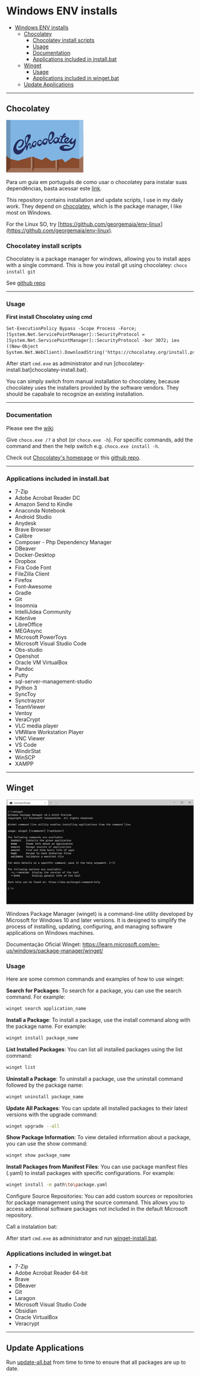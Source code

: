 # Windows ENV installs
<!-- TOC -->

- [Windows ENV installs](#windows-env-installs)
    - [Chocolatey](#chocolatey)
        - [Chocolatey install scripts](#chocolatey-install-scripts)
        - [Usage](#usage)
        - [Documentation](#documentation)
        - [Applications included in install.bat](#applications-included-in-installbat)
    - [Winget](#winget)
        - [Usage](#usage)
        - [Applications included in winget.bat](#applications-included-in-wingetbat)
    - [Update Applications](#update-applications)

<!-- /TOC -->
---

## Chocolatey

![Chocolatey-logo](./assets/chocolatey-logo.svg)

Para um guia em português de como usar o chocolatey para instalar suas dependências, basta acessar este [link](https://www.godela.com.br/noticia/1733/como-usar-o-chocolatey/).

This repository contains installation and update scripts, I use in my daily work.
They depend on [chocolatey](http://chocolatey.org/), which is the package manager, I like most on Windows.

For the Linux SO, try [https://github.com/georgemaia/env-linux](https://github.com/georgemaia/env-linux).


### Chocolatey install scripts

Chocolatey is a package manager for windows, allowing you to install apps with a single command. This is how you install git using chocolatey: ```choco install git```

See [github repo](https://github.com/chocolatey/choco)

---

### Usage

**First install Chocolatey using cmd**

```
Set-ExecutionPolicy Bypass -Scope Process -Force; [System.Net.ServicePointManager]::SecurityProtocol = [System.Net.ServicePointManager]::SecurityProtocol -bor 3072; iex ((New-Object System.Net.WebClient).DownloadString('https://chocolatey.org/install.ps1'))
```

After start `cmd.exe` as administrator and run [chocolatey-install.bat]chocolatey-install.bat).

You can simply switch from manual installation to chocolatey, because chocolatey uses the installers provided by the software vendors.
They should be capabale to recognize an existing installation.

---

### Documentation
Please see the [wiki](https://github.com/chocolatey/choco/wiki)

Give `choco.exe /?` a shot (or `choco.exe -h`). For specific commands, add the command and then the help switch e.g. `choco.exe install -h`.

Check out [Chocolatey's homepage](https://chocolatey.org/) or this [github repo](https://github.com/chocolatey/chocolatey).

---

### Applications included in install.bat

* 7-Zip
* Adobe Acrobat Reader DC
* Amazon Send to Kindle
* Anaconda Notebook
* Android Studio
* Anydesk
* Brave Browser
* Calibre
* Composer - Php Dependency Manager
* DBeaver
* Docker-Desktop
* Dropbox
* Fira Code Font
* FileZilla Client
* Firefox
* Font-Awesome
* Gradle
* Git
* Insomnia
* IntelliJidea Community
* Kdenlive
* LibreOffice
* MEGAsync
* Microsoft PowerToys
* Microsoft Visual Studio Code
* Obs-studio
* Openshot
* Oracle VM VirtualBox
* Pandoc
* Putty
* sql-server-management-studio
* Python 3
* SyncToy
* Synctrayzor
* TeamViewer
* Ventoy
* VeraCrypt
* VLC media player
* VMWare Workstation Player
* VNC Viewer
* VS Code
* WindirStat
* WinSCP
* XAMPP

---

## Winget

![Winget Logo](./assets/winget-logo.png)

Windows Package Manager (winget) is a command-line utility developed by Microsoft for Windows 10 and later versions. It is designed to simplify the process of installing, updating, configuring, and managing software applications on Windows machines.

Documentação Oficial Winget: https://learn.microsoft.com/en-us/windows/package-manager/winget/

### Usage

Here are some common commands and examples of how to use winget:

**Search for Packages**: To search for a package, you can use the search command. For example:

```bash
winget search application_name
```

**Install a Package**: To install a package, use the install command along with the package name. For example:

```bash
winget install package_name
```

**List Installed Packages**:  You can list all installed packages using the list command:

```bash
winget list
```

**Uninstall a Package**: To uninstall a package, use the uninstall command followed by the package name:

```bash
winget uninstall package_name
```

**Update All Packages**: You can update all installed packages to their latest versions with the upgrade command:

```bash
winget upgrade --all
```

**Show Package Information**: To view detailed information about a package, you can use the show command:

```bash
winget show package_name
```

**Install Packages from Manifest Files**: You can use package manifest files (.yaml) to install packages with specific configurations. For example:

```bash
winget install -m path\to\package.yaml
```

Configure Source Repositories: You can add custom sources or repositories for package management using the source command. This allows you to access additional software packages not included in the default Microsoft repository.

Call a instalation bat:

After start `cmd.exe` as administrator and run [winget-install.bat](winget-install.bat).

### Applications included in winget.bat

- 7-Zip
- Adobe Acrobat Reader 64-bit
- Brave
- DBeaver
- Git
- Laragon
- Microsoft Visual Studio Code
- Obsidian
- Oracle VirtualBox
- Veracrypt

---

## Update Applications

Run [update-all.bat](update-all.bat) from time to time to ensure that all packages are up to date.